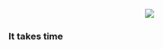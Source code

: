 <p align="center">
  <a href="https://uxplanet.org/using-loading-animation-on-websites-and-apps-examples-and-snippets-to-use-cab0097be9f1"><img src="https://cdn-images-1.medium.com/max/1600/1*CsJ05WEGfunYMLGfsT2sXA.gif"></a>
  <h3>It takes time</h3>
</p>
<!--
### Hi there 👋


**ujjuboi/ujjuboi** is a ✨ _special_ ✨ repository because its `README.md` (this file) appears on your GitHub profile.

Here are some ideas to get you started:

- 🔭 I’m currently working on ...
- 🌱 I’m currently learning ...
- 👯 I’m looking to collaborate on ...
- 🤔 I’m looking for help with ...
- 💬 Ask me about ...
- 📫 How to reach me: ...
- 😄 Pronouns: ...
- ⚡ Fun fact: ...
-->
